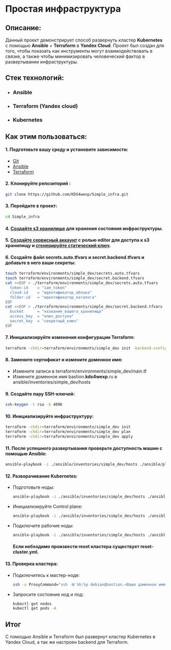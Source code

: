 # Простая инфраструктура

## Описание:
Данный проект демонстрирует способ развернуть кластер **Kubernetes** с помощью **Ansible** + **Terraform** в **Yandex Cloud**.
Проект был создан для того, чтобы показать как инструменты могут взаимодействовать в связке, а также чтобы минимизировать человеческий фактор в развертывании инфраструктуры.

## Стек технологий:
- ### Ansible
- ### Terraform (Yandex cloud)
- ### Kubernetes

## Как этим пользоваться:
#### 1. Подготовьте вашу среду и установите зависимости:
  - [Git](https://git-scm.com/downloads)
  - [Ansible](https://docs.ansible.com/ansible/latest/installation_guide/intro_installation.html#installing-and-upgrading-ansible-with-pip)
  - [Terraform](https://yandex.cloud/ru/docs/tutorials/infrastructure-management/terraform-quickstart#install-terraform)

#### 2. Клонируйте репозиторий : 
  ``` bash 
  git clone https://github.com/KDS4wexp/Simple_infra.git
  ```
#### 3. Перейдите в проект:
  ``` bash
  cd Simple_infra
  ```
#### 4. [Создайте s3 хранилище](https://yandex.cloud/ru/docs/storage/operations/buckets/create) для хранения состояния инфраструктуры.
#### 5. [Создайте сервисный аккаунт](https://yandex.cloud/ru/docs/iam/operations/sa/create) с ролью **editor** для доступа к s3 хранилищу и [сгенерируйте статический ключ](https://yandex.cloud/ru/docs/iam/operations/authentication/manage-access-keys#create-access-key).
#### 6. Создайте файл **secrets.auto.tfvars** и **secret.backend.tfvars**  и добавьте в него ваши секреты:
  ``` bash
  touch terraform/environments/simple_dev/secrets.auto.tfvars
  touch terraform/environments/simple_dev/secret.backend.tfvars 
  cat <<EOF > ./terraform/environments/simple_dev/secrets.auto.tfvars 
    token-id    = "iam_token" 
    cloud-id    = "идентификатор_облака" 
    folder-id   = "идентификатор_каталога" 
EOF
  cat <<EOF > ./terraform/environments/simple_dev/secret.backend.tfvars 
    bucket      = "название_вашего_хранилища" 
    access_key  = "ключ_доступа" 
    secret_key  = "секретный_ключ" 
EOF
  ```
#### 7. Инициализируйте изменения конфигурации Terraform:
  ``` bash
  terraform -chdir=terraform/environments/simple_dev init -backend-config=secret.backend.tfvars
  ```
#### 8. Замените сертификат и измените доменное имя:
- Измените записи в terraform/environments/simple_dev/main.tf
- Измените доменное имя bastion.**kds4wexp**.ru в ansible/inventories/simple_dev/hosts
#### 9. Создайте пару SSH-ключей:
  ``` bash
  ssh-keygen -t rsa -b 4096
  ```
#### 10. Инициализируйте инфраструктуру:
  ``` bash
  terraform -chdir=terraform/environments/simple_dev init
  terraform -chdir=terraform/environments/simple_dev plan
  terraform -chdir=terraform/environments/simple_dev apply
  ```
#### 11. После успешного развертывания проверьте доступность машин с помощью Ansible:
  ``` bash
  ansible-playbook -i ./ansible/inventories/simple_dev/hosts ./ansible/playbooks/ping.yml
  ```
#### 12. Разворачивание Kubernetes:
- Подготовьте ноды:
  ``` bash
  ansible-playbook -i ./ansible/inventories/simple_dev/hosts ./ansible/playbooks/prepare-nodes.yml
  ```
- Инициализируйте Control plane:
  ``` bash
  ansible-playbook -i ./ansible/inventories/simple_dev/hosts ./ansible/playbooks/init-cluster.yml
  ```
- Подключите рабочие ноды:
  ``` bash
  ansible-playbook -i ./ansible/inventories/simple_dev/hosts ./ansible/playbooks/join-cluster.yml
  ```

  #### **Если небходимо произвести reset кластера существует reset-cluster.yml**.

#### 13. Проверка кластера:
- Подключитесь к мастер-ноде:
  ``` bash
  ssh -o ProxyCommand="ssh -W %h:%p debian@bastion.<Ваше доменное имя>.ru" debian@m-node.private
  ```

- Запросите состояние нод и под:
  ``` bash
  kubectl get nodes
  kubectl get pods -A
  ```
## Итог
С помощью Ansible и Terraform был развернут кластер Kubernetes в Yandex Cloud, а так же настроен backend для Terraform.